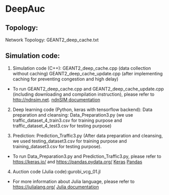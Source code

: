 # DeepAuc 
Topology:
--------
Network Topology: GEANT2_deep_cache.txt

Simulation code:
---------------

1. Simulation code (C++): GEANT2_deep_cache.cpp (data collection without caching)
                       GEANT2_deep_cache_update.cpp (after implementing caching for preventing congestion and high delay)

- To run GEANT2_deep_cache.cpp and GEANT2_deep_cache_update.cpp (including downloading and compilation instruction), please refer to
http://ndnsim.net.
[ndnSIM documentation](http://ndnsim.net)
                           
2. Deep learning code (Python, keras with tensorflow backend):
Data preparation and cleansing: Data_Preparation3.py (we use traffic_dataset_4_train3.csv for training purpose and traffic_dataset_4_test3.csv for testing purpose)

3. Prediction: Prediction_Traffic3.py (After data preparation and cleansing, we used testing_dataset3.csv for training purpose and training_dataset3.csv for testing purpose).               

- To run Data_Preparation3.py and Prediction_Traffic3.py, please refer to
https://keras.io/ and https://pandas.pydata.org/
[Keras](https://keras.io/)
[Pandas](https://pandas.pydata.org/)

4. Auction code (Julia code):gurobi_vcg_01.jl

- For more information about Julia language, please refer to https://julialang.org/
[Julia documentation](https://julialang.org/)



